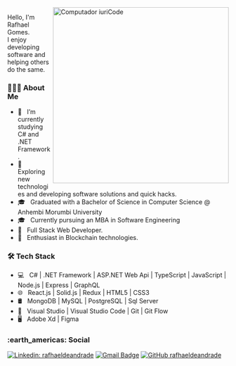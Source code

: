 <img src="https://raw.githubusercontent.com/MicaelliMedeiros/micaellimedeiros/master/image/computer-illustration.png" min-width="400px" max-width="400px" width="400px" align="right" alt="Computador iuriCode">

<p align="left"> 
  Hello, I'm Rafhael Gomes.<br>
I enjoy developing software and helping others do the same.
</p>

<h3 align="left">👨🏻‍💻 About Me</h3>

- 🔭 &nbsp; I’m currently studying C# and .NET Framework.
- 🤔 &nbsp; Exploring new technologies and developing software solutions and quick hacks.
- 🎓 &nbsp; Graduated with a Bachelor of Science in Computer Science @ Anhembi Morumbi University
- 🎓 &nbsp; Currently pursuing an MBA in Software Engineering
- 💼 &nbsp; Full Stack Web Developer.
- 🌱 &nbsp; Enthusiast in Blockchain technologies.

<h3 align="left">🛠 Tech Stack</h3>

- 💻 &nbsp; C# | .NET Framework | ASP.NET Web Api | TypeScript | JavaScript | Node.js | Express | GraphQL
- 🌐 &nbsp; React.js | Solid.js | Redux | HTML5 | CSS3
- 🛢 &nbsp; MongoDB | MySQL | PostgreSQL | Sql Server
- 🔧 &nbsp; Visual Studio | Visual Studio Code | Git | Git Flow
- 🖥 &nbsp; Adobe Xd | Figma


<h3> :earth_americas: Social</h3> 

[![Linkedin: rafhaeldeandrade](https://img.shields.io/badge/-rafhaeldeandrade-blue?style=flat-square&logo=Linkedin&logoColor=white&link=https://www.linkedin.com/in/rafhael-de-andrade-gomes/)](https://www.linkedin.com/in/rafhael-de-andrade-gomes/)
[![Gmail Badge](https://img.shields.io/badge/-rafhael@protonmail.com-006bed?style=flat-square&logo=Gmail&logoColor=white&link=mailto:rafhael@protonmail.com)](mailto:rafhael@protonmail.com)
[![GitHub rafhaeldeandrade]( https://img.shields.io/github/followers/rafhaeldeandrade?label=follow&style=social)](https://github.com/rafhaeldeandrade)
